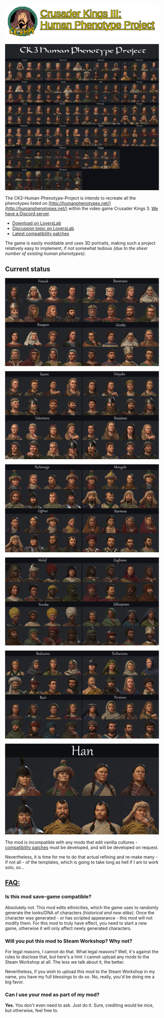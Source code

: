 ![Title](https://raw.githubusercontent.com/Metalhead33/CK3-Human-Phenotype-Project/main/titleBig.png)

![Thumbnail](https://raw.githubusercontent.com/Metalhead33/CK3-Human-Phenotype-Project/main/thumbnail.jpg)

The CK3-Human-Phenotype-Project is intends to recreate all the phenotypes listed on [http://humanphenotypes.net/](http://humanphenotypes.net/) within the video game Crusader Kings 3. [We have a Discord server](https://discord.gg/BUFPauXcax).

* [Download on LoversLab](https://www.loverslab.com/files/file/14719-ck3-human-phenotype-project/)
* [Discussion topic on LoversLab](https://www.loverslab.com/topic/155336-mod-ck3-human-phenotype-project/)
* [Latest compatibility patches](https://github.com/Metalhead33/CK3---Human-Phenotype-Project-Compatibility-Patches/archive/refs/heads/master.zip)

The game is easily moddable and uses 3D portraits, making such a project relatively easy to implement, if not somewhat tedious *(due to the sheer number of existing human phenotypes)*.

## Current status

![Thumbnail](https://raw.githubusercontent.com/Metalhead33/CK3-Human-Phenotype-Project/main/1.jpg)

![Thumbnail](https://raw.githubusercontent.com/Metalhead33/CK3-Human-Phenotype-Project/main/2.jpg)

![Thumbnail](https://raw.githubusercontent.com/Metalhead33/CK3-Human-Phenotype-Project/main/3.jpg)

![Thumbnail](https://raw.githubusercontent.com/Metalhead33/CK3-Human-Phenotype-Project/main/4.jpg)

![Thumbnail](https://raw.githubusercontent.com/Metalhead33/CK3-Human-Phenotype-Project/main/5.jpg)

![Thumbnail](https://raw.githubusercontent.com/Metalhead33/CK3-Human-Phenotype-Project/main/6.jpg)

The mod is incompatible with any mods that edit vanilla cultures - [compatibility patches](https://git.sonck.nl/metalhead/paradox-mods/ck3-human-phenotype-project-compatibility-patches) must be developed, and will be developed on request.

Nevertheless, it is time for me to do that actual refining and re-make many - if not all - of the templates, which is going to take long as hell if I am to work solo, so... 

## <u>**FAQ:**</u>

### **Is this mod save-game compatible?**

Absolutely not. This mod edits ethnicities, which the game uses to randomly generate the looks/DNA of characters *(historical and new alike)*. Once the character was generated - or has scripted appearance - this mod will not modify them. For this mod to truly have effect, you need to start a new game, otherwise it will only affect newly generated characters.


### **Will you put this mod to Steam Workshop? Why not?**

For legal reasons, I cannot do that. What legal reasons? Well, it's against the rules to disclose that, but here's a hint: I cannot upload any mods to the Steam Workshop at all. The less we talk about it, the better.

Nevertheless, if you wish to upload this mod to the Steam Workshop in my name, you have my full blessings to do so. No, really, you'd be doing me a big favor.

### **Can I use your mod as part of my mod?**

**Yes.** You don't even need to ask. Just do it. Sure, crediting would be nice, but otherwise, feel free to.
